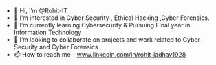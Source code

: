 - 👋 Hi, I’m @Rohit-IT
- 👀 I’m interested in Cyber Security , Ethical Hacking ,Cyber Forensics.
- 🌱 I’m currently learning Cybersecurity & Pursuing Final year in Information Technology
- 💞️ I’m looking to collaborate on projects and work related to Cyber Security and Cyber Forensics
- 📫 How to reach me 
                    - www.linkedin.com/in/rohit-jadhav1928
                

<!---
Rohit-IT/Rohit-IT is a ✨ special ✨ repository because its `README.md` (this file) appears on your GitHub profile.
You can click the Preview link to take a look at your changes.
--->

